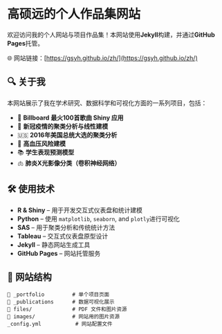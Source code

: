 # 高硕远的个人作品集网站

欢迎访问我的个人网站与项目作品集！本网站使用**Jekyll**构建，并通过**GitHub Pages**托管。

🌐 网站链接：[https://gsyh.github.io/zh/](https://gsyh.github.io/zh/)

## 🔍 关于我

本网站展示了我在学术研究、数据科学和可视化方面的一系列项目，包括：
- 🎵 **Billboard 最火100首歌曲 Shiny 应用**
- 🦠 **新冠疫情的聚类分析与线性建模**
- 🇺🇸 **2016年美国总统大选的聚类分析**
- 🧠 **高血压风险建模**
- 📚 **学生表现预测模型**
- 🫁 **肺炎X光影像分类（卷积神经网络）**

## 🛠️ 使用技术

- **R & Shiny** – 用于开发交互式仪表盘和统计建模  
- **Python** – 使用 `matplotlib`, `seaborn`, and `plotly`进行可视化
- **SAS** – 用于聚类分析和传统统计方法 
- **Tableau** – 交互式仪表盘原型设计 
- **Jekyll** – 静态网站生成工具 
- **GitHub Pages** – 网站托管服务

## 📂 网站结构

```text
📁 _portfolio         # 单个项目页面
📁 _publications      # 数据可视化展示
📁 files/             # PDF 文件和图片资源
📁 images/            # 网站用的图片资源
_config.yml           # 网站配置文件
